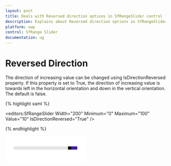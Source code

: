 ```yaml
---
layout: post
title: Deals with Reversed direction options in SfRangeSlider control for UWP
description: Explains about Reversed direction options in SfRangeSlider control for UWP   
platform: uwp
control: SfRange Slider 
documentation: ug
---
```


# Reversed Direction

The direction of increasing value can be changed using IsDirectionReversed property. If this property is set to True, the direction of increasing value is towards left in the horizontal orientation and down in the vertical orientation. The default is false. 



{% highlight xaml %}

<editors:SfRangeSlider Width="200" Minimum="0" Maximum="100" Value="10" IsDirectionReversed="True"  />

{% endhighlight %}

![](Direction-Reversed_images/Direction-Reversed_img1.jpg)





